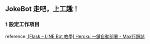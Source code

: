 ## JokeBot 走吧，上工趣！

### 1 設定工作項目

reference:[ [Flask – LINE Bot 教學] Heroku 一鍵自動部署 - Max行銷誌](https://www.maxlist.xyz/2020/11/30/flask-line-bot-deploy-heroku/)
